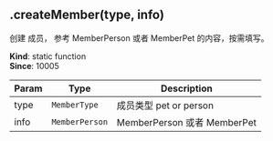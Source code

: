 <a name="module_miot/service/smarthome.createMember"></a>

## .createMember(type, info)
创建 成员， 参考 MemberPerson 或者 MemberPet 的内容，按需填写。

**Kind**: static function  
**Since**: 10005  

| Param | Type | Description |
| --- | --- | --- |
| type | <code>MemberType</code> | 成员类型 pet or person |
| info | <code>MemberPerson</code> | MemberPerson 或者 MemberPet |

